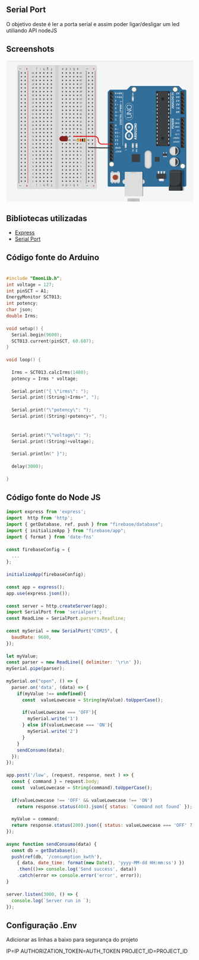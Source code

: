 ## Serial Port
O objetivo deste  é ler a porta serial e assim poder ligar/desligar um led utiliando API nodeJS 

## Screenshots
![Serial Port](../screenshots/serial-port.PNG "Serial Port")

## Bibliotecas utilizadas

- [Express](https://expressjs.com/pt-br/) 
- [Serial Port](https://serialport.io/docs/guide-usage/)

## Código fonte do Arduino

```c

#include "EmonLib.h";
int voltage = 127;
int pinSCT = A1;
EnergyMonitor SCT013;
int potency;
char json;
double Irms;

void setup() {
  Serial.begin(9600);
  SCT013.current(pinSCT, 60.607);
}

void loop() {

  Irms = SCT013.calcIrms(1480);  
  potency = Irms * voltage; 

  Serial.print("{ \"irms\": ");
  Serial.print((String)+Irms+", ");

  Serial.print("\"potency\": ");
  Serial.print((String)+potency+", ");

  
  Serial.print("\"voltage\": ");
  Serial.print((String)+voltage);
  
  Serial.println(" }");
 
  delay(3000);
  
}
```
 
 ## Código fonte do Node JS
```javascript
import express from 'express';
import  http from 'http';
import { getDatabase, ref, push } from "firebase/database";
import { initializeApp } from "firebase/app";
import { format } from 'date-fns'

const firebaseConfig = {
  ...
};

initializeApp(firebaseConfig);

const app = express();
app.use(express.json());

const server = http.createServer(app);
import SerialPort from 'serialport';
const ReadLine = SerialPort.parsers.Readline;

const mySerial = new SerialPort("COM25", { 
  baudRate: 9600,
});

let myValue;
const parser = new ReadLine({ delimiter: '\r\n' });
mySerial.pipe(parser);

mySerial.on("open", () => {
  parser.on('data', (data) => {
    if(myValue !== undefined){
      const  valueLowecase = String(myValue).toUpperCase();

      if(valueLowecase === 'OFF'){
        mySerial.write('1') 
      } else if(valueLowecase === 'ON'){
        mySerial.write('2') 
      }
    }
    sendConsumo(data);
  });
});

app.post('/low', (request, response, next ) => {
  const { command } = request.body;
  const  valueLowecase = String(command).toUpperCase();
  
  if(valueLowecase !== 'OFF' && valueLowecase !== 'ON')
    return response.status(404).json({ status: `Command not found` });
  
  myValue = command;
  return response.status(200).json({ status: valueLowecase === 'OFF' ? 'OFF': 'ON' });
});

async function sendConsumo(data) {
  const db = getDatabase();
  push(ref(db, '/consumption_kwth'), 
    { data, date_time: format(new Date(), 'yyyy-MM-dd HH:mm:ss') })
    .then(()=> console.log('Send success', data))
    .catch(error => console.error('error', error));
}

server.listen(3000, () => {
  console.log(`Server run in `);
});
```

## Configuração .Env
Adicionar as linhas a baixo para segurança do projeto

IP=IP
AUTHORIZATION_TOKEN=AUTH_TOKEN
PROJECT_ID=PROJECT_ID